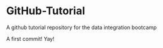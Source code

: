 # GitHub-Tutorial
A github tutorial repository for the data integration bootcamp

A first commit! Yay! 
